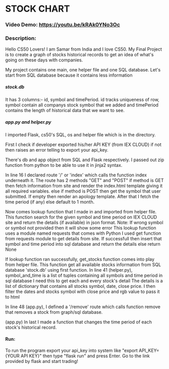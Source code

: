 # STOCK CHART
### Video Demo: https://youtu.be/kRAk0YNo3Oc
### Description:
Hello CS50 Lovers! I am Samar from India and I love CS50.
My Final Project is to create a graph of stocks historical records
to get an idea of what's going on these days with companies.

My project contains one main, one helper file and one SQL database.
Let's start from SQL database because it contains less information

##### stock.db
It has 3 columns:- id, symbol and timePeriod.
id tracks uniqueness of row, symbol contain all companys stock symbol
that we added and timePeriod contains the length of historical data that
we want to see.

##### app.py and helper.py
I imported Flask, cs50's SQL, os and helper file which is in the directory.

First I check if developer exported his/her API KEY (from IEX CLOUD)
if not then raises an error telling to export your api_key.

There's db and app object from SQL and Flask respectively.
I passed out zip function from python to be able to use it in jinja2 syntax.

In line 16 I declared route '/' or 'index' which calls the function index underneath it.
The route has 2 methods "GET" and "POST"
if method is GET then fetch information from site and render the index.html template giving it all required variables.
else if method is POST then get the symbol that user submitted. If empty then render an apology template.
After that I fetch the time period (if any) else default to 1 month.

Now comes lookup function that I made in and imported from helper file.
This function search for the given symbol and time period on IEX CLOUD site and return the details (if available) in json format.
Note: If wrong symbol or symbol not provided then it will show some error
This lookup function uses a module named requests that comes with Python
I used get function from requests module to get details from site.
If successfull then insert that symbol and time period into sql database and return the details else return None

If lookup function ran successfully, get_stocks function comes into play from helper file.
This function get all available stocks information
from SQL database 'stock.db' using first function.
In line 41 (helper.py), symbol_and_time is a list of tuples containing all symbols and time period in sql database
I need this to get each and every stock's detail
The details is a list of dictionary that contains all stocks symbol, date, close price.
I then filter the dates and stocks symbol with close price and rgb value to pass it to html

In line 48 (app.py), I defined a '/remove' route which calls function remove that removes a stock from graph/sql database.

(app.py) In last I made a function that changes the time period of each stock's historical record.

#### Run:
To run the program export your api_key into system like "export API_KEY={YOUR API KEY}"
then type "flask run" and press Enter. Go to the link provided by flask and start trading!